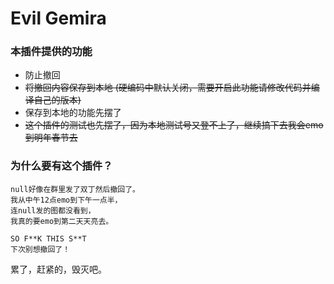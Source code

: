 # Evil Gemira
### 本插件提供的功能
* 防止撤回
* ~~将撤回内容保存到本地 (硬编码中默认关闭，需要开启此功能请修改代码并编译自己的版本)~~
* 保存到本地的功能先摆了
* ~~这个插件的测试也先摆了，因为本地测试号又登不上了，继续搞下去我会emo到明年春节去~~
### 为什么要有这个插件？
```
null好像在群里发了双丁然后撤回了。
我从中午12点emo到下午一点半，
连null发的图都没看到，
我真的要emo到第二天天亮去。

SO F**K THIS S**T
下次别想撤回了！
```

累了，赶紧的，毁灭吧。